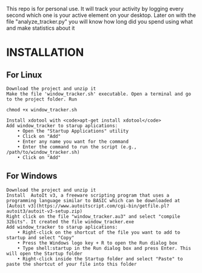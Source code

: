 This repo is for personal use. It will track your activity by logging every second which one is your active element on your desktop. Later on with the file "analyze_tracker.py" you will know how long did you spend using what and make statistics about it
# INSTALLATION

## For Linux
    Download the project and unzip it
    Make the file 'window_tracker.sh' executable. Open a terminal and go to the project folder. Run 
<pre><code>chmod +x window_tracker.sh</code></pre>
    Install xdotool with <code>apt-get install xdotool</code>
    Add window_tracker to starup aplications:
        • Open the "Startup Applications" utility
        • Click on "Add"
        • Enter any name you want for the command
        • Enter the command to run the script (e.g., /path/to/window_tracker.sh)
        • Click on "Add"

## For Windows
    Download the project and unzip it
    Install  AutoIt v3, a freeware scripting program that uses a programming language similar to BASIC which can be downloaded at [Autoit v3](https://www.autoitscript.com/cgi-bin/getfile.pl?autoit3/autoit-v3-setup.zip)
    Right click on the file "window_tracker.au3" and select "compile 32bits". It created the file window_tracker.exe
    Add window_tracker to starup aplications:
        • Right-click on the shortcut of the file you want to add to startup and select "Copy"
        • Press the Windows logo key + R to open the Run dialog box
        • Type shell:startup in the Run dialog box and press Enter. This will open the Startup folder
        • Right-click inside the Startup folder and select "Paste" to paste the shortcut of your file into this folder
